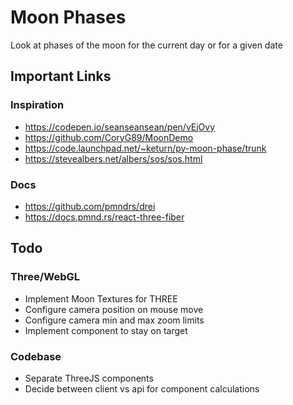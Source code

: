 # Moon Phases
Look at phases of the moon for the current day or for a given date

## Important Links
  ### Inspiration
  - https://codepen.io/seanseansean/pen/vEjOvy
  - https://github.com/CoryG89/MoonDemo
  - https://code.launchpad.net/~keturn/py-moon-phase/trunk
  - https://stevealbers.net/albers/sos/sos.html
  
  ### Docs
  - https://github.com/pmndrs/drei
  - https://docs.pmnd.rs/react-three-fiber



## Todo
  ### Three/WebGL
  - Implement Moon Textures for THREE
  - Configure camera position on mouse move
  - Configure camera min and max zoom limits
  - Implement <Bounds> component to stay on target

  ### Codebase
  - Separate ThreeJS components
  - Decide between client vs api for <Moon> component calculations